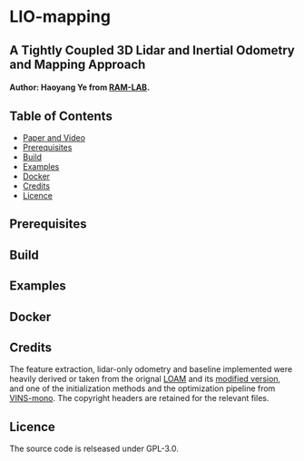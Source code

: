 # LIO-mapping
## A Tightly Coupled 3D Lidar and Inertial Odometry and Mapping Approach
#### Author: Haoyang Ye from [RAM-LAB](https://ram-lab.com/).
## Table of Contents
* [Paper and Video](https://sites.google.com/view/lio-mapping/)
* [Prerequisites](#prerequisites)
* [Build](#build)
* [Examples](#build)
* [Docker](#docker)
* [Credits](#credits)
* [Licence](#licence)

## Prerequisites

## Build

## Examples

## Docker

## Credits
The feature extraction, lidar-only odometry and baseline implemented were heavily derived or taken from the orignal [LOAM](http://wiki.ros.org/loam_velodyne) and its [modified version](https://github.com/laboshinl/loam_velodyne), and one of the initialization methods and the optimization pipeline from [VINS-mono](https://github.com/HKUST-Aerial-Robotics/VINS-Mono). The copyright headers are retained for the relevant files.

## Licence
The source code is relseased under GPL-3.0.